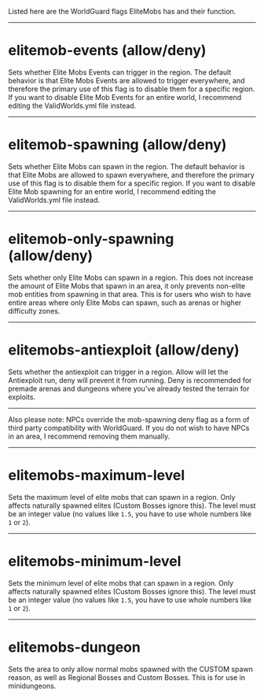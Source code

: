 Listed here are the WorldGuard flags EliteMobs has and their function.


***

# elitemob-events (allow/deny)
Sets whether Elite Mobs Events can trigger in the region. The default behavior is that Elite Mobs Events are allowed to trigger everywhere, and therefore the primary use of this flag is to disable them for a specific region. If you want to disable Elite Mob Events for an entire world, I recommend editing the ValidWorlds.yml file instead.

***

# elitemob-spawning (allow/deny)
Sets whether Elite Mobs can spawn in the region. The default behavior is that Elite Mobs are allowed to spawn everywhere, and therefore the primary use of this flag is to disable them for a specific region. If you want to disable Elite Mob spawning for an entire world, I recommend editing the ValidWorlds.yml file instead.


***

# elitemob-only-spawning (allow/deny)
Sets whether only Elite Mobs can spawn in a region. This does not increase the amount of Elite Mobs that spawn in an area, it only prevents non-elite mob entities from spawning in that area. This is for users who wish to have entire areas where only Elite Mobs can spawn, such as arenas or higher difficulty zones.


***

# elitemobs-antiexploit (allow/deny)
Sets whether the antiexploit can trigger in a region. Allow will let the Antiexploit run, deny will prevent it from running. Deny is recommended for premade arenas and dungeons where you've already tested the terrain for exploits.

***

Also please note: NPCs override the mob-spawning deny flag as a form of third party compatibility with WorldGuard. If you do not wish to have NPCs in an area, I recommend removing them manually.

***

# elitemobs-maximum-level

Sets the maximum level of elite mobs that can spawn in a region. Only affects naturally spawned elites (Custom Bosses ignore this). The level must be an integer value (no values like `1.5`, you have to use whole numbers like `1` or `2`).

***

# elitemobs-minimum-level

Sets the minimum level of elite mobs that can spawn in a region. Only affects naturally spawned elites (Custom Bosses ignore this). The level must be an integer value (no values like `1.5`, you have to use whole numbers like `1` or `2`).

***

# elitemobs-dungeon

Sets the area to only allow normal mobs spawned with the CUSTOM spawn reason, as well as Regional Bosses and Custom Bosses. This is for use in minidungeons.
